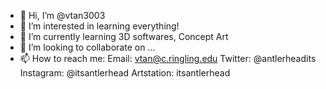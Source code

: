 - 👋 Hi, I’m @vtan3003
- 👀 I’m interested in learning everything!
- 🌱 I’m currently learning 3D softwares, Concept Art
- 💞️ I’m looking to collaborate on ...
- 📫 How to reach me: 
Email: vtan@c.ringling.edu
Twitter: @antlerheadits
Instagram: @itsantlerhead
Artstation: itsantlerhead

<!---
vtan3003/vtan3003 is a ✨ special ✨ repository because its `README.md` (this file) appears on your GitHub profile.
You can click the Preview link to take a look at your changes.
--->
